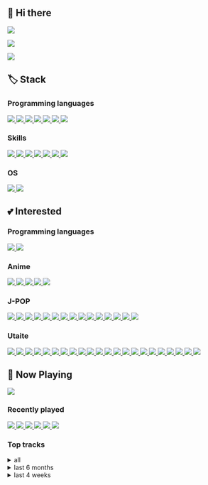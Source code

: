 ## 👋 Hi there ##

<a href="https://wakatime.com/@dfd022b5-5fb8-4671-8787-d6ea7cca7720">
    <img src="https://wakatime.com/badge/user/dfd022b5-5fb8-4671-8787-d6ea7cca7720.svg">
</a>

[![](https://github-readme-stats.vercel.app/api/wakatime?username=utaite&langs_count=10&layout=compact)](https://wakatime.com/@dfd022b5-5fb8-4671-8787-d6ea7cca7720)

[![](http://mazassumnida.wtf/api/v2/generate_badge?boj=yuyu6888)](https://solved.ac/yuyu6888)

## 🏷️ Stack ##

### Programming languages ###

<a href="https://dart.dev/">
    <img src="https://img.shields.io/badge/Dart-0175C2?logo=dart&logoColor=white">
</a>
<a href="https://kotlinlang.org">
    <img src="https://img.shields.io/badge/Kotlin-7F52FF?logo=kotlin&logoColor=white">
</a>
<a href="https://www.typescriptlang.org">
    <img src="https://img.shields.io/badge/TypeScript-3178C6?logo=typescript&logoColor=white">
</a>
<a href="https://developer.mozilla.org/ko/docs/Web/JavaScript">
    <img src="https://img.shields.io/badge/JavaScript-F7DF1E?logo=javascript&logoColor=white">
</a>
<a href="https://python.org">
    <img src="https://img.shields.io/badge/Python-3776AB?logo=python&logoColor=white">
</a>
<a href="https://java.com">
    <img src="https://img.shields.io/badge/Java-007396?logo=java&logoColor=white">
</a>
<a href="https://php.net">
    <img src="https://img.shields.io/badge/PHP-777BB4?logo=php&logoColor=white">
</a>

### Skills ###

<a href="https://flutter.dev">
    <img src="https://img.shields.io/badge/Flutter-02569B?logo=flutter&logoColor=white">
</a>
<a href="https://developer.android.com">
    <img src="https://img.shields.io/badge/Android-3DDC84?logo=android&logoColor=white">
</a>
<a href="https://reactivex.io">
    <img src="https://img.shields.io/badge/ReactiveX-B7178C?logo=ReactiveX&logoColor=white">
</a>
<a href="https://nodejs.org">
    <img src="https://img.shields.io/badge/Node.js-339933?logo=node.js&logoColor=white">
</a>
<a href="https://vuejs.org">
    <img src="https://img.shields.io/badge/Vue.js-4FC08D?logo=vue.js&logoColor=white">
</a>
<a href="https://aws.amazon.com">
    <img src="https://img.shields.io/badge/AWS-232F3E?logo=amazonaws&logoColor=white">
</a>
<a href="https://spring.io">
    <img src="https://img.shields.io/badge/Spring-6DB33F?logo=spring&logoColor=white">
</a>

### OS ###

<a href="https://apple.com/macos">
    <img src="https://img.shields.io/badge/Mac-000000?logo=macos&logoColor=white">    
</a>
<a href="https://debian.org">
    <img src="https://img.shields.io/badge/Debian-A81D33?logo=debian&logoColor=white">
</a>

## 💕 Interested ##

### Programming languages ###

<a href="https://rust-lang.org">
    <img src="https://img.shields.io/badge/Rust-000000?logo=rust&logoColor=white">
</a>
<a href="https://developer.apple.com/swift">
    <img src="https://img.shields.io/badge/Swift-F05138?logo=swift&logoColor=white">
</a>

### Anime ###

<a href="http://www.tbs.co.jp/clannad/clannad1/index-j.html">
    <img src="https://img.shields.io/badge/CLANNAD-C76F5F">    
</a>
<a href="https://07th-expansion.net/hig_gensaku">
    <img src="https://img.shields.io/badge/Higurashi When They Cry-FA0102">
</a>
<a href="http://sakurasou.dengeki.com/">
    <img src="https://img.shields.io/badge/The Pet Girl of Sakurasou-E5058F">
</a>
<a href="http://violet-evergarden.jp/">
    <img src="https://img.shields.io/badge/Violet Evergarden-4A9D85">
</a>
<a href="https://tenkinoko.com/">
    <img src="https://img.shields.io/badge/Weathering with You-2CA1F9">
</a>

### J-POP ###

<a href="https://yuyu-ege.jp">
    <img src="https://img.shields.io/badge/yu--yu-34A497">
</a>
<a href="https://aimer-web.jp/">
    <img src="https://img.shields.io/badge/Aimer-A7C2CD">
</a>
<a href="https://aimyong.net">
    <img src="https://img.shields.io/badge/Aimyon-068AE7">
</a>
<a href="https://atarayo-band.jp">
    <img src="https://img.shields.io/badge/Atarayo-657091">
</a>
<a href="https://backnumber.info/">
    <img src="https://img.shields.io/badge/back number-2B2F27">
</a>
<a href="http://lxixsxa.com">
    <img src="https://img.shields.io/badge/LiSA-FAD8DD">
</a>
<a href="https://www.373official.com/">
    <img src="https://img.shields.io/badge/Minami-82A0D5">
</a>
<a href="https://radwimps.jp">
    <img src="https://img.shields.io/badge/RADWIMPS-1D313F">
</a>
<a href="http://www.reona-reona.com/">
    <img src="https://img.shields.io/badge/ReoNa-C62838">
</a>
<a href="http://supercell.jp">
    <img src="https://img.shields.io/badge/supercell-374A59">
</a>
<a href="https://wug-portal.jp">
    <img src="https://img.shields.io/badge/WUG-006039">
</a>
<a href="https://yoasobi-music.jp">
    <img src="https://img.shields.io/badge/YOASOBI-F35B76">
</a>
<a href="https://yorushika.com/">
    <img src="https://img.shields.io/badge/Yorushika-241718">
</a>
<a href="https://youtube.com/channel/UC2iRI4qf-H_BdpsS8mMEjZQ">
    <img src="https://img.shields.io/badge/Yuika-76ADCD">
</a>
<a href="https://zutomayo.net/">
    <img src="https://img.shields.io/badge/ZUTOMAYO-754D8E">
</a>

### Utaite ###

<a href="https://youtube.com/channel/UCvp05KhK2ShzaA54CKuE0ow">
    <img src="https://img.shields.io/badge/Ayaponzu*-FEC274">
</a>
<a href="https://youtube.com/channel/UCoinyAuvhTzmJKv12IIkMFA">
    <img src="https://img.shields.io/badge/Cereus-696E59">
</a>
<a href="https://youtube.com/channel/UC5Ce1XGat0JJOXcFWZl1jcg">
    <img src="https://img.shields.io/badge/Dalmabal-EA37DE">
</a>
<a href="https://youtube.com/channel/UCUEvXLdpCtbzzDkcMI96llg">
    <img src="https://img.shields.io/badge/DAZBEE-010000">
</a>
<a href="https://youtube.com/channel/UCRKcKB_CKc7FeFXS7ouSvDw">
    <img src="https://img.shields.io/badge/ENE-FF6DA1">
</a>
<a href="https://youtube.com/channel/UC8aUF9ipzQb2jTHlFoFZ1Vg">
    <img src="https://img.shields.io/badge/Hanatan-BE191C">
</a>
<a href="https://youtube.com/channel/UCw9Rb-CFuDKjkYkrku_g01g">
    <img src="https://img.shields.io/badge/Hiina-FCB3B3">
</a>
<a href="https://youtube.com/channel/UCdvq5i3RyRsoTqITD1xSxNw">
    <img src="https://img.shields.io/badge/Hiiragi Yuka-856791">
</a>
<a href="https://youtube.com/channel/UCShXNLMXCfstmWKH_q86B8w">
    <img src="https://img.shields.io/badge/Kano-C1AEA0">
</a>
<a href="https://youtube.com/channel/UCW0p7VdWVO0bn0_FELopJpQ">
    <img src="https://img.shields.io/badge/Kohana Lam-6380AD">
</a>
<a href="https://youtube.com/channel/UCtOy6aKyz2ltSKSkQccXVGA">
    <img src="https://img.shields.io/badge/Kurokumo-5A4758">
</a>
<a href="https://nicovideo.jp/user/26013622">
    <img src="https://img.shields.io/badge/Lai Lai-70AF2F">
</a>
<a href="https://youtube.com/channel/UCT4_Eu49Yy0ydqP57DUl3nQ">
    <img src="https://img.shields.io/badge/Majiko-D2CBD4">
</a>
<a href="https://youtube.com/channel/UCS7Ol_vxh1Ckw-E2t084ypQ">
    <img src="https://img.shields.io/badge/Mary-F2F2F2">
</a>
<a href="https://youtube.com/channel/UC9U6I0wVpEsYHdWYWWzUHcg">
    <img src="https://img.shields.io/badge/nameless-97706F">
</a>
<a href="https://youtube.com/channel/UCQn1FqrR2OCjSe6Nl4GlVHw">
    <img src="https://img.shields.io/badge/Raon Lee-F3243C">
</a>
<a href="https://youtube.com/channel/UCB6pJFaFByws3dQj4AdLdyA">
    <img src="https://img.shields.io/badge/Reol-26272E">
</a>
<a href="https://youtube.com/channel/UC0D-9mI0XntQUhMdUzqiqJw">
    <img src="https://img.shields.io/badge/Sana-CDCDCF">
</a>
<a href="https://youtube.com/channel/UCrFREdqSkLslvG2BpYpZHmg">
    <img src="https://img.shields.io/badge/Wolpis Kater-91CFC4">
</a>
<a href="https://youtube.com/channel/UCyq2WAxX9mWHRVQxASfwMZg">
    <img src="https://img.shields.io/badge/Wotamin-A71B21">
</a>
<a href="https://nicovideo.jp/user/115613">
    <img src="https://img.shields.io/badge/Yuikonnu-90AFC4">
</a>
<a href="https://youtube.com/channel/UCT0GO54cT_RxKN-Ou2PwTsw">
    <img src="https://img.shields.io/badge/Zakuro-A4005F">
</a>

## 🎵 Now Playing ##

<a href="https://now-playing-profile-psi.vercel.app/now-playing?open=true">
    <img src="https://now-playing-profile-psi.vercel.app/now-playing">
</a>

### Recently played ###

<a href="https://now-playing-profile-psi.vercel.app/recently-played?i=0&open=true">
    <img src="https://now-playing-profile-psi.vercel.app/recently-played?i=0">
</a>
<a href="https://now-playing-profile-psi.vercel.app/recently-played?i=1&open=true">
    <img src="https://now-playing-profile-psi.vercel.app/recently-played?i=1">
</a>
<a href="https://now-playing-profile-psi.vercel.app/recently-played?i=2&open=true">
    <img src="https://now-playing-profile-psi.vercel.app/recently-played?i=2">
</a>
<a href="https://now-playing-profile-psi.vercel.app/recently-played?i=3&open=true">
    <img src="https://now-playing-profile-psi.vercel.app/recently-played?i=3">
</a>
<a href="https://now-playing-profile-psi.vercel.app/recently-played?i=4&open=true">
    <img src="https://now-playing-profile-psi.vercel.app/recently-played?i=4">
</a>
<a href="https://now-playing-profile-psi.vercel.app/recently-played?i=5&open=true">
    <img src="https://now-playing-profile-psi.vercel.app/recently-played?i=5">
</a>

### Top tracks ###

<details>
  <summary>all</summary>
    <a href="https://now-playing-profile-psi.vercel.app/top-tracks?time_range=long_term&i=0&open=true">
        <img src="https://now-playing-profile-psi.vercel.app/top-tracks?time_range=long_term&i=0">
    </a>
    <a href="https://now-playing-profile-psi.vercel.app/top-tracks?time_range=long_term&i=1&open=true">
        <img src="https://now-playing-profile-psi.vercel.app/top-tracks?time_range=long_term&i=1">
    </a>
    <a href="https://now-playing-profile-psi.vercel.app/top-tracks?time_range=long_term&i=2&open=true">
        <img src="https://now-playing-profile-psi.vercel.app/top-tracks?time_range=long_term&i=2">
    </a>
    <a href="https://now-playing-profile-psi.vercel.app/top-tracks?time_range=long_term&i=3&open=true">
        <img src="https://now-playing-profile-psi.vercel.app/top-tracks?time_range=long_term&i=3">
    </a>
    <a href="https://now-playing-profile-psi.vercel.app/top-tracks?time_range=long_term&i=4&open=true">
        <img src="https://now-playing-profile-psi.vercel.app/top-tracks?time_range=long_term&i=4">
    </a>
    <a href="https://now-playing-profile-psi.vercel.app/top-tracks?time_range=long_term&i=5&open=true">
        <img src="https://now-playing-profile-psi.vercel.app/top-tracks?time_range=long_term&i=5">
    </a>
</details>

<details>
  <summary>last 6 months</summary>
    <a href="https://now-playing-profile-psi.vercel.app/top-tracks?time_range=medium_term&i=0&open=true">
        <img src="https://now-playing-profile-psi.vercel.app/top-tracks?time_range=medium_term&i=0">
    </a>
    <a href="https://now-playing-profile-psi.vercel.app/top-tracks?time_range=medium_term&i=1&open=true">
        <img src="https://now-playing-profile-psi.vercel.app/top-tracks?time_range=medium_term&i=1">
    </a>
    <a href="https://now-playing-profile-psi.vercel.app/top-tracks?time_range=medium_term&i=2&open=true">
        <img src="https://now-playing-profile-psi.vercel.app/top-tracks?time_range=medium_term&i=2">
    </a>
    <a href="https://now-playing-profile-psi.vercel.app/top-tracks?time_range=medium_term&i=3&open=true">
        <img src="https://now-playing-profile-psi.vercel.app/top-tracks?time_range=medium_term&i=3">
    </a>
    <a href="https://now-playing-profile-psi.vercel.app/top-tracks?time_range=medium_term&i=4&open=true">
        <img src="https://now-playing-profile-psi.vercel.app/top-tracks?time_range=medium_term&i=4">
    </a>
    <a href="https://now-playing-profile-psi.vercel.app/top-tracks?time_range=medium_term&i=5&open=true">
        <img src="https://now-playing-profile-psi.vercel.app/top-tracks?time_range=medium_term&i=5">
    </a>
</details>

<details>
  <summary>last 4 weeks</summary>
    <a href="https://now-playing-profile-psi.vercel.app/top-tracks?time_range=short_term&i=0&open=true">
        <img src="https://now-playing-profile-psi.vercel.app/top-tracks?time_range=short_term&i=0">
    </a>
    <a href="https://now-playing-profile-psi.vercel.app/top-tracks?time_range=short_term&i=1&open=true">
        <img src="https://now-playing-profile-psi.vercel.app/top-tracks?time_range=short_term&i=1">
    </a>
    <a href="https://now-playing-profile-psi.vercel.app/top-tracks?time_range=short_term&i=2&open=true">
        <img src="https://now-playing-profile-psi.vercel.app/top-tracks?time_range=short_term&i=2">
    </a>
    <a href="https://now-playing-profile-psi.vercel.app/top-tracks?time_range=short_term&i=3&open=true">
        <img src="https://now-playing-profile-psi.vercel.app/top-tracks?time_range=short_term&i=3">
    </a>
    <a href="https://now-playing-profile-psi.vercel.app/top-tracks?time_range=short_term&i=4&open=true">
        <img src="https://now-playing-profile-psi.vercel.app/top-tracks?time_range=short_term&i=4">
    </a>
    <a href="https://now-playing-profile-psi.vercel.app/top-tracks?time_range=short_term&i=5&open=true">
        <img src="https://now-playing-profile-psi.vercel.app/top-tracks?time_range=short_term&i=5">
    </a>
</details>
